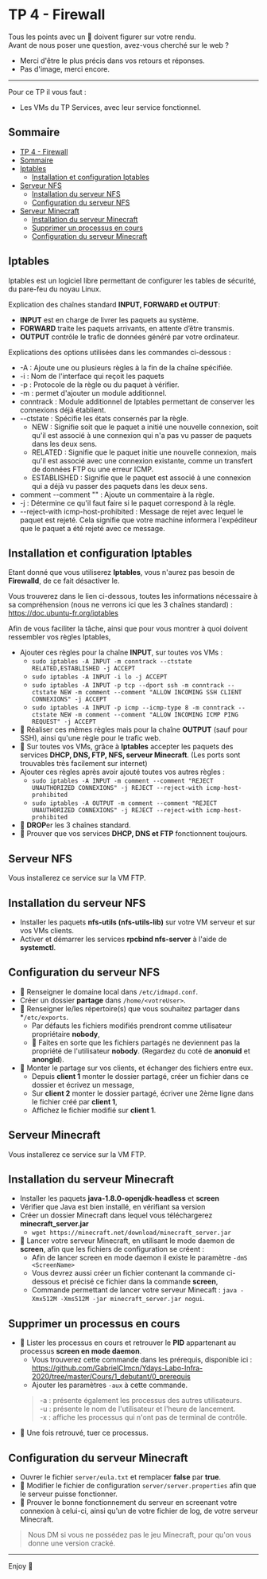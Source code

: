 # TP 4 - Firewall

Tous les points avec un 👀 doivent figurer sur votre rendu.  
Avant de nous poser une question, avez-vous cherché sur le web ?  

- Merci d'être le plus précis dans vos retours et réponses.
- Pas d'image, merci encore.

---

Pour ce TP il vous faut :

- Les VMs du TP Services, avec leur service fonctionnel.

## Sommaire

- [TP 4 - Firewall](#tp-4---firewall)
- [Sommaire](#sommaire)
- [Iptables](#Iptables)
  - [Installation et configuration Iptables](#installation-et-configuration-iptables)
- [Serveur NFS](#serveur-nfs)
  - [Installation du serveur NFS](#installation-du-serveur-nfs)
  - [Configuration du serveur NFS](#configuration-du-serveur-nfs)
- [Serveur Minecraft](#serveur-minecraft)
  - [Installation du serveur Minecraft](#installation-du-serveur-minecraft)
  - [Supprimer un processus en cours](#supprimer-un-processus-en-cours)
  - [Configuration du serveur Minecraft](#configuration-du-serveur-minecraft)

## Iptables

Iptables est un logiciel libre permettant de configurer les tables de sécurité, du pare-feu du noyau Linux.

Explication des chaînes standard **INPUT, FORWARD et OUTPUT**:

- **INPUT** est en charge de livrer les paquets au système.
- **FORWARD** traite les paquets arrivants, en attente d’être transmis.
- **OUTPUT** contrôle le trafic de données généré par votre ordinateur.

Explications des options utilisées dans les commandes ci-dessous :

- -A : Ajoute une ou plusieurs règles à la fin de la chaîne spécifiée.
- -i : Nom de l'interface qui reçoit les paquets
- -p : Protocole de la règle ou du paquet à vérifier.
- -m : permet d'ajouter un module additionnel.
- conntrack : Module additionnel de Iptables permettant de conserver les connexions déjà établient.
- --ctstate : Spécifie les états consernés par la règle.
  - NEW : Signifie soit que le paquet a initié une nouvelle connexion, soit qu'il est associé à une connexion qui n'a pas vu passer de paquets dans les deux sens.
  - RELATED : Signifie que le paquet initie une nouvelle connexion, mais qu'il est associé avec une connexion existante, comme un transfert de données FTP ou une erreur ICMP.
  - ESTABLISHED : Signifie que le paquet est associé à une connexion qui a déjà vu passer des paquets dans les deux sens.
- comment --comment "" : Ajoute un commentaire à la règle.
- -j : Détermine ce qu'il faut faire si le paquet correspond à la règle.
- --reject-with icmp-host-prohibited : Message de rejet avec lequel le paquet est rejeté. Cela signifie que votre machine informera l'expéditeur que le paquet a été rejeté avec ce message.

## Installation et configuration Iptables

Etant donné que vous utiliserez **Iptables**, vous n'aurez pas besoin de **Firewalld**, de ce fait désactiver le.

Vous trouverez dans le lien ci-dessous, toutes les informations nécessaire à sa compréhension (nous ne verrons ici que les 3 chaînes standard) : <https://doc.ubuntu-fr.org/iptables>

Afin de vous faciliter la tâche, ainsi que pour vous montrer à quoi doivent ressembler vos règles Iptables,

- Ajouter ces règles pour la chaîne **INPUT**, sur toutes vos VMs :
  - `sudo iptables -A INPUT -m conntrack --ctstate RELATED,ESTABLISHED -j ACCEPT`
  - `sudo iptables -A INPUT -i lo -j ACCEPT`
  - `sudo iptables -A INPUT -p tcp --dport ssh -m conntrack --ctstate NEW -m comment --comment "ALLOW INCOMING SSH CLIENT CONNEXIONS" -j ACCEPT`
  - `sudo iptables -A INPUT -p icmp --icmp-type 8 -m conntrack --ctstate NEW -m comment --comment "ALLOW INCOMING ICMP PING REQUEST" -j ACCEPT`
- 👀 Réaliser ces mêmes règles mais pour la chaîne **OUTPUT** (sauf pour SSH), ainsi qu'une règle pour le trafic web.
- 👀 Sur toutes vos VMs, grâce à **Iptables** accepter les paquets des services **DHCP, DNS, FTP, NFS, serveur Minecraft**. (Les ports sont trouvables très facilement sur internet)
- Ajouter ces règles après avoir ajouté toutes vos autres règles :
  - `sudo iptables -A INPUT -m comment --comment "REJECT UNAUTHORIZED CONNEXIONS" -j REJECT --reject-with icmp-host-prohibited`
  - `sudo iptables -A OUTPUT -m comment --comment "REJECT UNAUTHORIZED CONNEXIONS" -j REJECT --reject-with icmp-host-prohibited`
- 👀 **DROP**er les 3 chaînes standard.
- 👀 Prouver que vos services **DHCP, DNS et FTP** fonctionnent toujours.

## Serveur NFS

Vous installerez ce service sur la VM FTP.

## Installation du serveur NFS

- Installer les paquets **nfs-utils (nfs-utils-lib)** sur votre VM serveur et sur vos VMs clients.
- Activer et démarrer les services **rpcbind nfs-server** à l'aide de **systemctl**.

## Configuration du serveur NFS

- 👀 Renseigner le domaine local dans `/etc/idmapd.conf`.
- Créer un dossier **partage** dans `/home/<votreUser>`.
- 👀 Renseigner le/les répertoire(s) que vous souhaitez partager dans *`/etc/exports`.
  - Par défauts les fichiers modifiés prendront comme utilisateur propriétaire **nobody**,
  - 👀 Faites en sorte que les fichiers partagés ne deviennent pas la propriété de l'utilisateur **nobody**. (Regardez du coté de **anonuid** et **anongid**).
- 👀 Monter le partage sur vos clients, et échanger des fichiers entre eux.
  - Depuis **client 1** monter le dossier partagé, créer un fichier dans ce dossier et écrivez un message,
  - Sur **client 2** monter le dossier partagé, écriver une 2ème ligne dans le fichier créé par **client 1**,
  - Affichez le fichier modifié sur **client 1**.

## Serveur Minecraft

Vous installerez ce service sur la VM FTP.

## Installation du serveur Minecraft

- Installer les paquets **java-1.8.0-openjdk-headless** et **screen**
- Vérifier que Java est bien installé, en vérifiant sa version
- Créer un dossier Minecraft dans lequel vous téléchargerez **minecraft_server.jar**
  - `wget https://minecraft.net/download/minecraft_server.jar`
- 👀 Lancer votre serveur Minecraft, en utilisant le mode daemon de **screen**, afin que les fichiers de configuration se créent :
  - Afin de lancer screen en mode daemon il existe le paramètre `-dmS <ScreenName>`
  - Vous devrez aussi créer un fichier contenant la commande ci-dessous et précisé ce fichier dans la commande **screen**,
  - Commande permettant de lancer votre serveur Minecaft : `java -Xmx512M -Xms512M -jar minecraft_server.jar nogui`.

## Supprimer un processus en cours

- 👀 Lister les processus en cours et retrouver le **PID** appartenant au processus **screen en mode daemon**.
  - Vous trouverez cette commande dans les prérequis, disponible ici : <https://github.com/GabrielClmcn/Ydays-Labo-Infra-2020/tree/master/Cours/1_debutant/0_prerequis>
  - Ajouter les paramètres `-aux` à cette commande.
  > -a : présente également les processus des autres utilisateurs.\
  > -u : présente le nom de l'utilisateur et l'heure de lancement.\
  > -x : affiche les processus qui n'ont pas de terminal de contrôle.
- 👀 Une fois retrouvé, tuer ce processus.

## Configuration du serveur Minecraft

- Ouvrer le fichier `server/eula.txt` et remplacer **false** par **true**.
- 👀 Modifier le fichier de configuration `server/server.properties` afin que le serveur puisse fonctionner.
- 👀 Prouver le bonne fonctionnement du serveur en screenant votre connexion à celui-ci, ainsi qu'un de votre fichier de log, de votre serveur Minecraft.

> Nous DM si vous ne possédez pas le jeu Minecraft, pour qu'on vous donne une version cracké.
---

Enjoy 🎉
